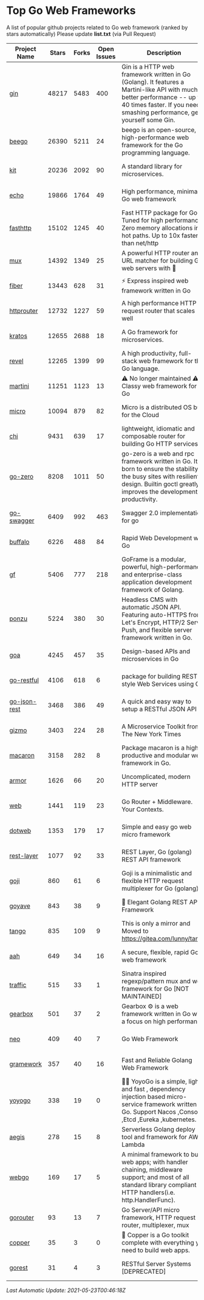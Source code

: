 # Top Go Web Frameworks
A list of popular github projects related to Go web framework (ranked by stars automatically)
Please update **list.txt** (via Pull Request)

| Project Name | Stars | Forks | Open Issues | Description | Last Commit |
| ------------ | ----- | ----- | ----------- | ----------- | ----------- |
| [gin](https://github.com/gin-gonic/gin) | 48217 | 5483 | 400 | Gin is a HTTP web framework written in Go (Golang). It features a Martini-like API with much better performance -- up to 40 times faster. If you need smashing performance, get yourself some Gin. | 2021-05-22 05:17:19 |
| [beego](https://github.com/beego/beego) | 26390 | 5211 | 24 | beego is an open-source, high-performance web framework for the Go programming language. | 2021-05-22 07:49:21 |
| [kit](https://github.com/go-kit/kit) | 20236 | 2092 | 90 | A standard library for microservices. | 2021-05-07 12:02:54 |
| [echo](https://github.com/labstack/echo) | 19866 | 1764 | 49 | High performance, minimalist Go web framework | 2021-05-08 20:39:25 |
| [fasthttp](https://github.com/valyala/fasthttp) | 15102 | 1245 | 40 | Fast HTTP package for Go. Tuned for high performance. Zero memory allocations in hot paths. Up to 10x faster than net/http | 2021-05-22 15:23:41 |
| [mux](https://github.com/gorilla/mux) | 14392 | 1349 | 25 | A powerful HTTP router and URL matcher for building Go web servers with 🦍 | 2020-09-12 19:20:56 |
| [fiber](https://github.com/gofiber/fiber) | 13443 | 628 | 31 | ⚡️ Express inspired web framework written in Go | 2021-05-19 10:47:07 |
| [httprouter](https://github.com/julienschmidt/httprouter) | 12732 | 1227 | 59 | A high performance HTTP request router that scales well | 2020-09-21 13:50:23 |
| [kratos](https://github.com/go-kratos/kratos) | 12655 | 2688 | 18 | A Go framework for microservices. | 2021-05-22 05:46:30 |
| [revel](https://github.com/revel/revel) | 12265 | 1399 | 99 | A high productivity, full-stack web framework for the Go language. | 2020-07-12 05:57:36 |
| [martini](https://github.com/go-martini/martini) | 11251 | 1123 | 13 | ⚠️ No longer maintained ⚠️  Classy web framework for Go | 2017-01-21 21:58:54 |
| [micro](https://github.com/micro/micro) | 10094 | 879 | 82 | Micro is a distributed OS built for the Cloud | 2021-05-21 15:50:53 |
| [chi](https://github.com/go-chi/chi) | 9431 | 639 | 17 | lightweight, idiomatic and composable router for building Go HTTP services | 2021-04-29 22:40:05 |
| [go-zero](https://github.com/tal-tech/go-zero) | 8208 | 1011 | 50 | go-zero is a web and rpc framework written in Go. It's born to ensure the stability of the busy sites with resilient design. Builtin goctl greatly improves the development productivity. | 2021-05-22 15:18:38 |
| [go-swagger](https://github.com/go-swagger/go-swagger) | 6409 | 992 | 463 | Swagger 2.0 implementation for go | 2021-04-18 22:09:06 |
| [buffalo](https://github.com/gobuffalo/buffalo) | 6226 | 488 | 84 | Rapid Web Development w/ Go | 2021-04-26 13:14:08 |
| [gf](https://github.com/gogf/gf) | 5406 | 777 | 218 | GoFrame is a modular, powerful, high-performance and enterprise-class application development framework of Golang.  | 2021-05-22 16:02:49 |
| [ponzu](https://github.com/ponzu-cms/ponzu) | 5224 | 380 | 30 | Headless CMS with automatic JSON API. Featuring auto-HTTPS from Let's Encrypt, HTTP/2 Server Push, and flexible server framework written in Go. | 2020-01-02 00:14:32 |
| [goa](https://github.com/goadesign/goa) | 4245 | 457 | 35 | Design-based APIs and microservices in Go | 2021-05-20 03:59:17 |
| [go-restful](https://github.com/emicklei/go-restful) | 4106 | 618 | 6 | package for building REST-style Web Services using Go | 2021-04-12 10:22:02 |
| [go-json-rest](https://github.com/ant0ine/go-json-rest) | 3468 | 386 | 49 | A quick and easy way to setup a RESTful JSON API | 2017-09-13 04:12:08 |
| [gizmo](https://github.com/nytimes/gizmo) | 3403 | 224 | 28 | A Microservice Toolkit from The New York Times | 2021-04-30 15:27:05 |
| [macaron](https://github.com/go-macaron/macaron) | 3158 | 282 | 8 | Package macaron is a high productive and modular web framework in Go. | 2020-11-13 12:00:30 |
| [armor](https://github.com/labstack/armor) | 1626 | 66 | 20 | Uncomplicated, modern HTTP server | 2019-08-03 18:10:09 |
| [web](https://github.com/gocraft/web) | 1441 | 119 | 23 | Go Router + Middleware. Your Contexts. | 2019-02-07 15:06:52 |
| [dotweb](https://github.com/devfeel/dotweb) | 1353 | 179 | 17 | Simple and easy go web micro framework | 2021-04-20 05:49:58 |
| [rest-layer](https://github.com/rs/rest-layer) | 1077 | 92 | 33 | REST Layer, Go (golang) REST API framework | 2019-12-05 10:17:11 |
| [goji](https://github.com/goji/goji) | 860 | 61 | 6 | Goji is a minimalistic and flexible HTTP request multiplexer for Go (golang) | 2019-01-26 23:58:29 |
| [goyave](https://github.com/go-goyave/goyave) | 843 | 38 | 9 | 🍐 Elegant Golang REST API Framework | 2021-04-29 13:17:14 |
| [tango](https://github.com/lunny/tango) | 835 | 109 | 9 | This is only a mirror and Moved to https://gitea.com/lunny/tango | 2019-05-17 03:31:10 |
| [aah](https://github.com/go-aah/aah) | 649 | 34 | 16 | A secure, flexible, rapid Go web framework | 2020-09-02 02:31:20 |
| [traffic](https://github.com/gravityblast/traffic) | 515 | 33 | 1 | Sinatra inspired regexp/pattern mux and web framework for Go [NOT MAINTAINED] | 2015-11-26 21:31:07 |
| [gearbox](https://github.com/gogearbox/gearbox) | 501 | 37 | 2 | Gearbox :gear: is a web framework written in Go with a focus on high performance | 2021-05-05 19:56:52 |
| [neo](https://github.com/ivpusic/neo) | 409 | 40 | 7 | Go Web Framework | 2017-08-14 23:54:31 |
| [gramework](https://github.com/gramework/gramework) | 357 | 40 | 16 | Fast and Reliable Golang Web Framework | 2020-01-21 17:51:59 |
| [yoyogo](https://github.com/yoyofx/yoyogo) | 338 | 19 | 0 | 🦄🌈 YoyoGo is a simple, light and fast , dependency injection based micro-service framework written in Go. Support Nacos ,Consoul ,Etcd ,Eureka ,kubernetes. | 2021-05-13 08:45:27 |
| [aegis](https://github.com/tmaiaroto/aegis) | 278 | 15 | 8 | Serverless Golang deploy tool and framework for AWS Lambda | 2019-07-28 17:59:41 |
| [webgo](https://github.com/bnkamalesh/webgo) | 169 | 17 | 5 | A minimal framework to build web apps; with handler chaining, middleware support; and most of all standard library compliant HTTP handlers(i.e. http.HandlerFunc). | 2021-02-14 13:44:10 |
| [gorouter](https://github.com/vardius/gorouter) | 93 | 13 | 7 | Go Server/API micro framework, HTTP request router, multiplexer, mux | 2020-11-27 11:13:46 |
| [copper](https://github.com/gocopper/copper) | 35 | 3 | 0 | 🚀‏‏‎    ‎‏‏‎‏‏‎‎‎‎‎‎Copper is a Go toolkit complete with everything you need to build web apps. | 2021-05-21 00:17:06 |
| [gorest](https://github.com/tideland/gorest) | 31 | 4 | 3 | RESTful Server Systems [DEPRECATED] | 2017-11-10 13:00:37 |

*Last Automatic Update: 2021-05-23T00:46:18Z*